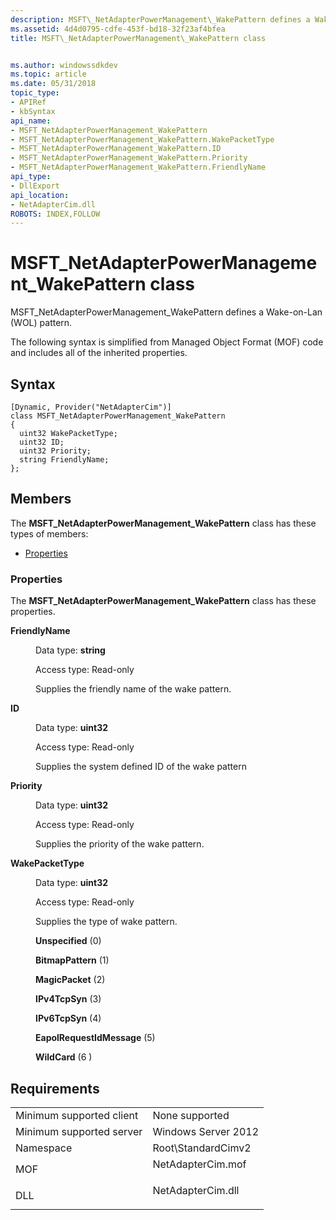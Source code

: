 ```yaml
---
description: MSFT\_NetAdapterPowerManagement\_WakePattern defines a Wake-on-Lan (WOL) pattern.
ms.assetid: 4d4d0795-cdfe-453f-bd18-32f23af4bfea
title: MSFT\_NetAdapterPowerManagement\_WakePattern class


ms.author: windowssdkdev
ms.topic: article
ms.date: 05/31/2018
topic_type: 
- APIRef
- kbSyntax
api_name: 
- MSFT_NetAdapterPowerManagement_WakePattern
- MSFT_NetAdapterPowerManagement_WakePattern.WakePacketType
- MSFT_NetAdapterPowerManagement_WakePattern.ID
- MSFT_NetAdapterPowerManagement_WakePattern.Priority
- MSFT_NetAdapterPowerManagement_WakePattern.FriendlyName
api_type: 
- DllExport
api_location: 
- NetAdapterCim.dll
ROBOTS: INDEX,FOLLOW
---
```


# MSFT\_NetAdapterPowerManagement\_WakePattern class

MSFT\_NetAdapterPowerManagement\_WakePattern defines a Wake-on-Lan (WOL) pattern.

The following syntax is simplified from Managed Object Format (MOF) code and includes all of the inherited properties.

## Syntax

``` syntax
[Dynamic, Provider("NetAdapterCim")]
class MSFT_NetAdapterPowerManagement_WakePattern
{
  uint32 WakePacketType;
  uint32 ID;
  uint32 Priority;
  string FriendlyName;
};
```

## Members

The **MSFT\_NetAdapterPowerManagement\_WakePattern** class has these types of members:

-   [Properties](#properties)

### Properties

The **MSFT\_NetAdapterPowerManagement\_WakePattern** class has these properties.

<dl> <dt>

**FriendlyName**
</dt> <dd> <dl> <dt>

Data type: **string**
</dt> <dt>

Access type: Read-only
</dt> </dl>

Supplies the friendly name of the wake pattern.

</dd> <dt>

**ID**
</dt> <dd> <dl> <dt>

Data type: **uint32**
</dt> <dt>

Access type: Read-only
</dt> </dl>

Supplies the system defined ID of the wake pattern

</dd> <dt>

**Priority**
</dt> <dd> <dl> <dt>

Data type: **uint32**
</dt> <dt>

Access type: Read-only
</dt> </dl>

Supplies the priority of the wake pattern.

</dd> <dt>

**WakePacketType**
</dt> <dd> <dl> <dt>

Data type: **uint32**
</dt> <dt>

Access type: Read-only
</dt> </dl>

Supplies the type of wake pattern.

<dl> <dt>

<span id="Unspecified"></span><span id="unspecified"></span><span id="UNSPECIFIED"></span>**Unspecified** (0)
</dt> <dt>

<span id="BitmapPattern"></span><span id="bitmappattern"></span><span id="BITMAPPATTERN"></span>**BitmapPattern** (1)
</dt> <dt>

<span id="MagicPacket"></span><span id="magicpacket"></span><span id="MAGICPACKET"></span>**MagicPacket** (2)
</dt> <dt>

<span id="IPv4TcpSyn"></span><span id="ipv4tcpsyn"></span><span id="IPV4TCPSYN"></span>**IPv4TcpSyn** (3)
</dt> <dt>

<span id="IPv6TcpSyn"></span><span id="ipv6tcpsyn"></span><span id="IPV6TCPSYN"></span>**IPv6TcpSyn** (4)
</dt> <dt>

<span id="EapolRequestIdMessage"></span><span id="eapolrequestidmessage"></span><span id="EAPOLREQUESTIDMESSAGE"></span>**EapolRequestIdMessage** (5)
</dt> <dt>

<span id="WildCard_"></span><span id="wildcard_"></span><span id="WILDCARD_"></span>**WildCard** (6 )
</dt> </dl>

</dd> </dl>

## Requirements



|                                     |                                                                                              |
|-------------------------------------|----------------------------------------------------------------------------------------------|
| Minimum supported client<br/> | None supported<br/>                                                                    |
| Minimum supported server<br/> | Windows Server 2012<br/>                                                               |
| Namespace<br/>                | Root\\StandardCimv2<br/>                                                               |
| MOF<br/>                      | <dl> <dt>NetAdapterCim.mof</dt> </dl> |
| DLL<br/>                      | <dl> <dt>NetAdapterCim.dll</dt> </dl> |



 

 




